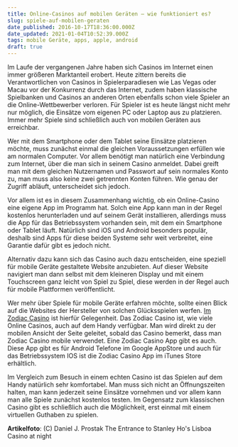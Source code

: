 ```yaml
---
title: Online-Casinos auf mobilen Geräten – wie funktioniert es?
slug: spiele-auf-mobilen-geraten
date_published: 2016-10-17T18:36:00.000Z
date_updated: 2021-01-04T10:52:39.000Z
tags: mobile Geräte, apps, apple, android
draft: true
---
```


Im Laufe der vergangenen Jahre haben sich Casinos im Internet einen immer größeren Marktanteil erobert. Heute zittern bereits die Verantwortlichen von Casinos in Spielerparadiesen wie Las Vegas oder Macau vor der Konkurrenz durch das Internet, zudem haben klassische Spielbanken und Casinos an anderen Orten ebenfalls schon viele Spieler an die Online-Wettbewerber verloren. Für Spieler ist es heute längst nicht mehr nur möglich, die Einsätze vom eigenen PC oder Laptop aus zu platzieren. Immer mehr Spiele sind schließlich auch von mobilen Geräten aus erreichbar.

Wer mit dem Smartphone oder dem Tablet seine Einsätze platzieren möchte, muss zunächst einmal die gleichen Voraussetzungen erfüllen wie am normalen Computer. Vor allem benötigt man natürlich eine Verbindung zum Internet, über die man sich in seinem Casino anmeldet. Dabei greift man mit dem gleichen Nutzernamen und Passwort auf sein normales Konto zu, man muss also keine zwei getrennten Konten führen. Wie genau der Zugriff abläuft, unterscheidet sich jedoch.

Vor allem ist es in diesem Zusammenhang wichtig, ob ein Online-Casino eine eigene App im Programm hat. Solch eine App kann man in der Regel kostenlos herunterladen und auf seinem Gerät installieren, allerdings muss die App für das Betriebssystem vorhanden sein, mit dem ein Smartphone oder Tablet läuft. Natürlich sind iOS und Android besonders populär, deshalb sind Apps für diese beiden Systeme sehr weit verbreitet, eine Garantie dafür gibt es jedoch nicht.

Alternativ dazu kann sich das Casino auch dazu entscheiden, eine speziell für mobile Geräte gestaltete Website anzubieten. Auf dieser Website navigiert man dann selbst mit dem kleineren Display und mit einem Touchscreen ganz leicht von Spiel zu Spiel, diese werden in der Regel auch für mobile Plattformen veröffentlicht.

Wer mehr über Spiele für mobile Geräte erfahren möchte, sollte einen Blick auf die Websites der Hersteller von solchen Glücksspielen werfen. [Im Zodiac Casino](http://www.casinoabzocke.com/zodiac-casino-abzocke/) ist hierfür Gelegenheit. Das Zodiac Casino ist, wie viele Online Casinos, auch auf dem Handy verfügbar. Man wird direkt zu der mobilen Ansicht der Seite geleitet, sobald das Casino bemerkt, dass man Zodiac Casino mobile verwendet. Eine Zodiac Casino App gibt es auch. Diese App gibt es für Android Telefone im Google AppStore und auch für das Betriebssystem IOS ist die Zodiac Casino App im iTunes Store erhältlich.

Im Vergleich zum Besuch in einem echten Casino ist das Spielen auf dem Handy natürlich sehr komfortabel. Man muss sich nicht an Öffnungszeiten halten, man kann jederzeit seine Einsätze vornehmen und vor allem kann man alle Spiele zunächst kostenlos testen. Im Gegensatz zum klassischen Casino gibt es schließlich auch die Möglichkeit, erst einmal mit einem virtuellen Guthaben zu spielen.

**Artikelfoto**: (C) Daniel J. Prostak The Entrance to Stanley Ho's Lisboa Casino at night
